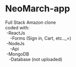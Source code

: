 # NeoMarch-app
Full Stack Amazon clone\
coded with: \
&nbsp;-ReactJs\
 &nbsp;&nbsp; &nbsp;-Forms (Sign in, Cart, etc.._=)\
&nbsp;-NodeJs \
 &nbsp; &nbsp;&nbsp;-Api\
&nbsp;-MongoDB\
  &nbsp;&nbsp;&nbsp;-Database (not uploaded)

